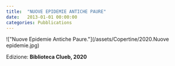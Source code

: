 ```yaml
---
title:  "NUOVE EPIDEMIE ANTICHE PAURE"
date:   2013-01-01 00:00:00
categories: Pubblications
---
```


!["Nuove Epidemie Antiche Paure."](/assets/Copertine/2020.Nuove epidemie.jpg)

Edizione: **Biblioteca Clueb, 2020**

